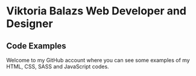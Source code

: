 # Viktoria Balazs Web Developer and Designer
## Code Examples
Welcome to my GitHub account where you can see some examples of my HTML, CSS, SASS and JavaScript codes.